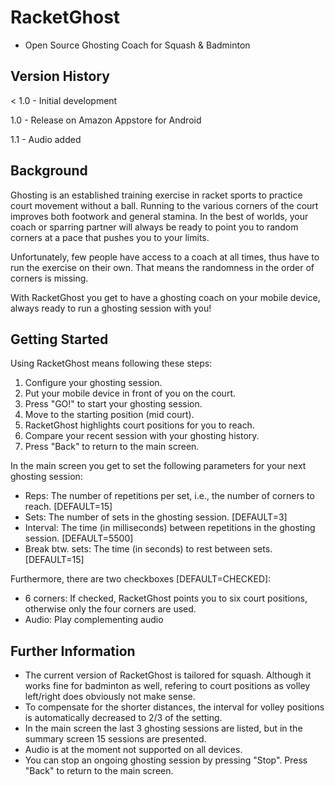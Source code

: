# RacketGhost

- Open Source Ghosting Coach for Squash & Badminton 

## Version History
< 1.0 - Initial development

1.0 - Release on Amazon Appstore for Android

1.1 - Audio added

## Background

Ghosting is an established training exercise in racket sports to practice court movement without a ball. Running to the various corners of the court improves both footwork and general stamina. In the best of worlds, your coach or sparring partner will always be ready to point you to random corners at a pace that pushes you to your limits.

Unfortunately, few people have access to a coach at all times, thus have to run the exercise on their own. That means the randomness in the order of corners is missing.

With RacketGhost you get to have a ghosting coach on your mobile device, always ready to run a ghosting session with you!

## Getting Started

Using RacketGhost means following these steps:

1. Configure your ghosting session.
2. Put your mobile device in front of you on the court.
3. Press "GO!" to start your ghosting session. 
4. Move to the starting position (mid court).
5. RacketGhost highlights court positions for you to reach.
6. Compare your recent session with your ghosting history.
7. Press "Back" to return to the main screen.

In the main screen you get to set the following parameters for your next ghosting session:

- Reps: The number of repetitions per set, i.e., the number of corners to reach. [DEFAULT=15]
- Sets: The number of sets in the ghosting session. [DEFAULT=3]
- Interval: The time (in milliseconds) between repetitions in the ghosting session. [DEFAULT=5500]
- Break btw. sets: The time (in seconds) to rest between sets. [DEFAULT=15]

Furthermore, there are two checkboxes [DEFAULT=CHECKED]:

- 6 corners: If checked, RacketGhost points you to six court positions, otherwise only the four corners are used.
- Audio: Play complementing audio

## Further Information

- The current version of RacketGhost is tailored for squash. Although it works fine for badminton as well, refering to court positions as volley left/right does obviously not make sense.
- To compensate for the shorter distances, the interval for volley positions is automatically decreased to 2/3 of the setting.
- In the main screen the last 3 ghosting sessions are listed, but in the summary screen 15 sessions are presented.
- Audio is at the moment not supported on all devices.
- You can stop an ongoing ghosting session by pressing "Stop". Press "Back" to return to the main screen.
